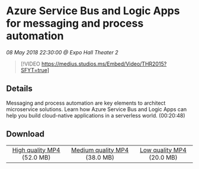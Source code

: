 # Azure Service Bus and Logic Apps for messaging and process automation

*08 May 2018 22:30:00 @ Expo Hall Theater 2*

> [!VIDEO https://medius.studios.ms/Embed/Video/THR2015?SFYT=true]

## Details

Messaging and process automation are key elements to architect microservice solutions. Learn how Azure Service Bus and Logic Apps can help you build cloud-native applications in a serverless world. (00:20:48)

## Download

||||
|:--:|:----:|:-:|
|[High quality MP4](https://sec.ch9.ms/ch9/5604/dfca3d59-1549-4a0b-82c9-50af324e5604/THR2015_high.mp4) (52.0 MB)|[Medium quality MP4](https://sec.ch9.ms/ch9/5604/dfca3d59-1549-4a0b-82c9-50af324e5604/THR2015_mid.mp4) (38.0 MB)|[Low quality MP4](https://sec.ch9.ms/ch9/5604/dfca3d59-1549-4a0b-82c9-50af324e5604/THR2015.mp4) (20.0 MB)|